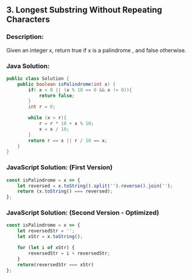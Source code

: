 

## 3. Longest Substring Without Repeating Characters

### Description:
Given an integer x, return true if x is a palindrome , and false otherwise.

### Java Solution:
```Java
public class Solution {
    public boolean isPalindrome(int x) {
        if( x < 0 || (x % 10 == 0 && x != 0)){
            return false;
        }
        int r = 0;

        while (x > r){
            r = r * 10 + x % 10;
            x = x / 10;
        }
        return r == x || r / 10 == x;
    }
}
```

### JavaScript Solution: (First Version)
```JavaScript
const isPalindrome = x => {
    let reversed = x.toString().split('').reverse().join('');
    return (x.toString() === reversed);
};
```

### JavaScript Solution: (Second Version - Optimized)
```JavaScript
const isPalindrome = x => {
    let reversedStr = '';
    let xStr = x.toString();

    for (let i of xStr) {
        reversedStr = i + reversedStr;
    }
    return(reversedStr === xStr)
};
```